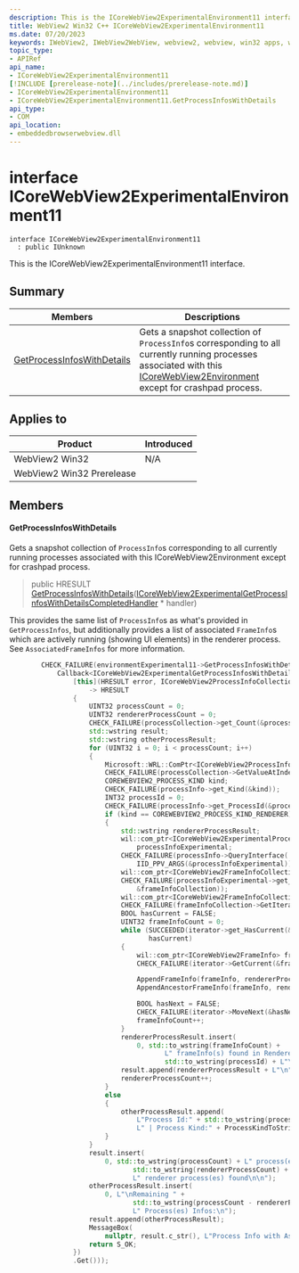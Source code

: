 ```yaml
---
description: This is the ICoreWebView2ExperimentalEnvironment11 interface.
title: WebView2 Win32 C++ ICoreWebView2ExperimentalEnvironment11
ms.date: 07/20/2023
keywords: IWebView2, IWebView2WebView, webview2, webview, win32 apps, win32, edge, ICoreWebView2, ICoreWebView2Controller, browser control, edge html, ICoreWebView2ExperimentalEnvironment11
topic_type: 
- APIRef
api_name:
- ICoreWebView2ExperimentalEnvironment11
[!INCLUDE [prerelease-note](../includes/prerelease-note.md)]
- ICoreWebView2ExperimentalEnvironment11
- ICoreWebView2ExperimentalEnvironment11.GetProcessInfosWithDetails
api_type:
- COM
api_location:
- embeddedbrowserwebview.dll
---
```


# interface ICoreWebView2ExperimentalEnvironment11

```
interface ICoreWebView2ExperimentalEnvironment11
  : public IUnknown
```

This is the ICoreWebView2ExperimentalEnvironment11 interface.

## Summary

 Members                        | Descriptions
--------------------------------|---------------------------------------------
[GetProcessInfosWithDetails](#getprocessinfoswithdetails) | Gets a snapshot collection of `ProcessInfo`s corresponding to all currently running processes associated with this [ICoreWebView2Environment](icorewebview2environment.md) except for crashpad process.

## Applies to

Product                         | Introduced
--------------------------------|---------------------------------------------
WebView2 Win32            |    N/A
WebView2 Win32 Prerelease |    

## Members

#### GetProcessInfosWithDetails

Gets a snapshot collection of `ProcessInfo`s corresponding to all currently running processes associated with this ICoreWebView2Environment except for crashpad process.

> public HRESULT [GetProcessInfosWithDetails](#getprocessinfoswithdetails)([ICoreWebView2ExperimentalGetProcessInfosWithDetailsCompletedHandler](icorewebview2experimentalgetprocessinfoswithdetailscompletedhandler.md) * handler)

This provides the same list of `ProcessInfo`s as what's provided in `GetProcessInfos`, but additionally provides a list of associated `FrameInfo`s which are actively running (showing UI elements) in the renderer process. See `AssociatedFrameInfos` for more information.

```cpp
        CHECK_FAILURE(environmentExperimental11->GetProcessInfosWithDetails(
            Callback<ICoreWebView2ExperimentalGetProcessInfosWithDetailsCompletedHandler>(
                [this](HRESULT error, ICoreWebView2ProcessInfoCollection* processCollection)
                    -> HRESULT
                {
                    UINT32 processCount = 0;
                    UINT32 rendererProcessCount = 0;
                    CHECK_FAILURE(processCollection->get_Count(&processCount));
                    std::wstring result;
                    std::wstring otherProcessResult;
                    for (UINT32 i = 0; i < processCount; i++)
                    {
                        Microsoft::WRL::ComPtr<ICoreWebView2ProcessInfo> processInfo;
                        CHECK_FAILURE(processCollection->GetValueAtIndex(i, &processInfo));
                        COREWEBVIEW2_PROCESS_KIND kind;
                        CHECK_FAILURE(processInfo->get_Kind(&kind));
                        INT32 processId = 0;
                        CHECK_FAILURE(processInfo->get_ProcessId(&processId));
                        if (kind == COREWEBVIEW2_PROCESS_KIND_RENDERER)
                        {
                            std::wstring rendererProcessResult;
                            wil::com_ptr<ICoreWebView2ExperimentalProcessInfo>
                                processInfoExperimental;
                            CHECK_FAILURE(processInfo->QueryInterface(
                                IID_PPV_ARGS(&processInfoExperimental)));
                            wil::com_ptr<ICoreWebView2FrameInfoCollection> frameInfoCollection;
                            CHECK_FAILURE(processInfoExperimental->get_AssociatedFrameInfos(
                                &frameInfoCollection));
                            wil::com_ptr<ICoreWebView2FrameInfoCollectionIterator> iterator;
                            CHECK_FAILURE(frameInfoCollection->GetIterator(&iterator));
                            BOOL hasCurrent = FALSE;
                            UINT32 frameInfoCount = 0;
                            while (SUCCEEDED(iterator->get_HasCurrent(&hasCurrent)) &&
                                   hasCurrent)
                            {
                                wil::com_ptr<ICoreWebView2FrameInfo> frameInfo;
                                CHECK_FAILURE(iterator->GetCurrent(&frameInfo));

                                AppendFrameInfo(frameInfo, rendererProcessResult);
                                AppendAncestorFrameInfo(frameInfo, rendererProcessResult);

                                BOOL hasNext = FALSE;
                                CHECK_FAILURE(iterator->MoveNext(&hasNext));
                                frameInfoCount++;
                            }
                            rendererProcessResult.insert(
                                0, std::to_wstring(frameInfoCount) +
                                       L" frameInfo(s) found in Renderer Process ID:" +
                                       std::to_wstring(processId) + L"\n");
                            result.append(rendererProcessResult + L"\n");
                            rendererProcessCount++;
                        }
                        else
                        {
                            otherProcessResult.append(
                                L"Process Id:" + std::to_wstring(processId) +
                                L" | Process Kind:" + ProcessKindToString(kind) + L"\n");
                        }
                    }
                    result.insert(
                        0, std::to_wstring(processCount) + L" process(es) found, from which " +
                               std::to_wstring(rendererProcessCount) +
                               L" renderer process(es) found\n\n");
                    otherProcessResult.insert(
                        0, L"\nRemaining " +
                               std::to_wstring(processCount - rendererProcessCount) +
                               L" Process(es) Infos:\n");
                    result.append(otherProcessResult);
                    MessageBox(
                        nullptr, result.c_str(), L"Process Info with Associated Frames", MB_OK);
                    return S_OK;
                })
                .Get()));
```

